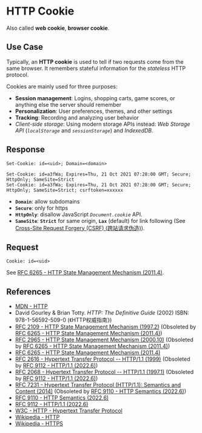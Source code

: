 # HTTP Cookie

Also called **web cookie**, **browser cookie**.

## Use Case

Typically, an **HTTP cookie** is used to tell if two requests come from the same browser.
It remembers stateful information for the *stateless* HTTP protocol.

Cookies are mainly used for three purposes:

- **Session management**: Logins, shopping carts, game scores, or anything else the server should remember
- **Personalization**: User preferences, themes, and other settings
- **Tracking**: Recording and analyzing user behavior
- *Client-side storage*: Using modern storage APIs instead:
*Web Storage API* (*`localStorage`* and *`sessionStorage`*) and *IndexedDB*.

## Response

```http
Set-Cookie: id=<uid>; Domain=<domain>

Set-Cookie: id=a3fWa; Expires=Thu, 21 Oct 2021 07:28:00 GMT; Secure; HttpOnly; SameSite=Strict
Set-Cookie: id=a3fWa; Expires=Thu, 21 Oct 2021 07:28:00 GMT; Secure; HttpOnly; SameSite=Strict; csrftoken=xxxxxx
```

- **`Domain`**: allow subdomains
- **`Secure`**: only for https
- **`HttpOnly`**: disallow JavaScript *`Document.cookie`* API.
- **`SameSite`**: **`Strict`** for same origin, **`Lax`** (default) for link following
(See [Cross-Site Request Forgery (CSRF) (跨站请求伪造)](https://leven-cn.github.io/python-cookbook/more/web/csrf)).

## Request

```http
Cookie: id=<uid>
```

See [RFC 6265 - HTTP State Management Mechanism (2011.4)](https://datatracker.ietf.org/doc/html/rfc6265).

## References

<!-- markdownlint-disable line-length -->

- [MDN - HTTP](https://developer.mozilla.org/en-US/docs/Web/HTTP)
- David Gourley & Brian Totty. *HTTP: The Definitive Guide* (2002) ISBN: 978-1-56592-509-0 (《HTTP权威指南》)
- [RFC 2109 - HTTP State Management Mechanism (1997.2)](https://datatracker.ietf.org/doc/html/rfc2109) (Obsoleted by [RFC 6265 - HTTP State Management Mechanism (2011.4)](https://datatracker.ietf.org/doc/html/rfc6265))
- [RFC 2965 - HTTP State Management Mechanism (2000.10)](https://datatracker.ietf.org/doc/html/rfc2965) (Obsoleted by [RFC 6265 - HTTP State Management Mechanism (2011.4)](https://datatracker.ietf.org/doc/html/rfc6265))
- [RFC 6265 - HTTP State Management Mechanism (2011.4)](https://datatracker.ietf.org/doc/html/rfc6265)
- [RFC 2616 - Hypertext Transfer Protocol -- HTTP/1.1 (1999)](https://www.rfc-editor.org/rfc/rfc2616) (Obsoleted by [RFC 9112 - HTTP/1.1 (2022.6)](https://www.rfc-editor.org/rfc/rfc9112))
- [RFC 2068 - Hypertext Transfer Protocol -- HTTP/1.1 (1997.1)](https://www.rfc-editor.org/rfc/rfc2068) (Obsoleted by [RFC 9112 - HTTP/1.1 (2022.6)](https://www.rfc-editor.org/rfc/rfc9112))
- [RFC 7231 - Hypertext Transfer Protocol (HTTP/1.1): Semantics and Content (2014)](https://www.rfc-editor.org/rfc/rfc7231) (Obsoleted by [RFC 9110 - HTTP Semantics (2022.6)](https://www.rfc-editor.org/rfc/rfc9110))
- [RFC 9110 - HTTP Semantics (2022.6)](https://www.rfc-editor.org/rfc/rfc9110)
- [RFC 9112 - HTTP/1.1 (2022.6)](https://www.rfc-editor.org/rfc/rfc9112)
- [W3C - HTTP - Hypertext Transfer Protocol](https://www.w3.org/Protocols/)
- [Wikipedia - HTTP](https://en.wikipedia.org/wiki/Hypertext%20Transfer%20Protocol)
- [Wikipedia - HTTPS](https://en.wikipedia.org/wiki/HTTPS)

<!-- markdownlint-enable line-length -->
